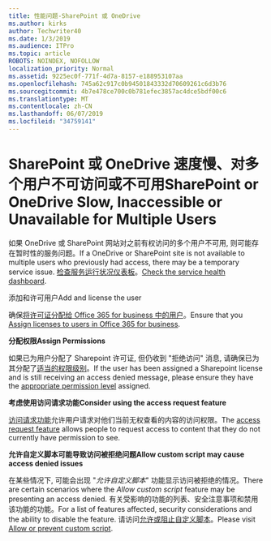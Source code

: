 ```yaml
---
title: 性能问题-SharePoint 或 OneDrive
ms.author: kirks
author: Techwriter40
ms.date: 1/3/2019
ms.audience: ITPro
ms.topic: article
ROBOTS: NOINDEX, NOFOLLOW
localization_priority: Normal
ms.assetid: 9225ec0f-771f-4d7a-8157-e188953107aa
ms.openlocfilehash: 745a62c917c0b94501843332d70609261c6d3b76
ms.sourcegitcommit: 4b7e478ce700c0b781efec3857ac4dce5bdf00c6
ms.translationtype: MT
ms.contentlocale: zh-CN
ms.lasthandoff: 06/07/2019
ms.locfileid: "34759141"
---
```

# <a name="sharepoint-or-onedrive-slow-inaccessible-or-unavailable-for-multiple-users"></a><span data-ttu-id="b5275-102">SharePoint 或 OneDrive 速度慢、对多个用户不可访问或不可用</span><span class="sxs-lookup"><span data-stu-id="b5275-102">SharePoint or OneDrive Slow, Inaccessible or Unavailable for Multiple Users</span></span>

<span data-ttu-id="b5275-103">如果 OneDrive 或 SharePoint 网站对之前有权访问的多个用户不可用, 则可能存在暂时性的服务问题。</span><span class="sxs-lookup"><span data-stu-id="b5275-103">If a OneDrive or SharePoint site is not available to multiple users who previously had access, there may be a temporary service issue.</span></span> <span data-ttu-id="b5275-104">[检查服务运行状况仪表板](https://portal.office.com/adminportal/home#/servicehealth)。</span><span class="sxs-lookup"><span data-stu-id="b5275-104">[Check the service health dashboard](https://portal.office.com/adminportal/home#/servicehealth).</span></span>

<span data-ttu-id="b5275-105">添加和许可用户</span><span class="sxs-lookup"><span data-stu-id="b5275-105">Add and license the user</span></span>

<span data-ttu-id="b5275-106">确保[将许可证分配给 Office 365 for business 中的用户](https://docs.microsoft.com/office365/admin/subscriptions-and-billing/assign-licenses-to-users?view=o365-worldwide&amp;tabs=One)。</span><span class="sxs-lookup"><span data-stu-id="b5275-106">Ensure that you [Assign licenses to users in Office 365 for business](https://docs.microsoft.com/office365/admin/subscriptions-and-billing/assign-licenses-to-users?view=o365-worldwide&amp;tabs=One).</span></span>


<span data-ttu-id="b5275-107">**分配权限**</span><span class="sxs-lookup"><span data-stu-id="b5275-107">**Assign Permissions**</span></span>

<span data-ttu-id="b5275-108">如果已为用户分配了 Sharepoint 许可证, 但仍收到 "拒绝访问" 消息, 请确保已为其分配了[适当的权限级别](https://docs.microsoft.com/sharepoint/understanding-permission-levels)。</span><span class="sxs-lookup"><span data-stu-id="b5275-108">If the user has been assigned a Sharepoint license and is still receiving an access denied message, please ensure they have the [appropriate permission level](https://docs.microsoft.com/sharepoint/understanding-permission-levels) assigned.</span></span>

<span data-ttu-id="b5275-109">**考虑使用访问请求功能**</span><span class="sxs-lookup"><span data-stu-id="b5275-109">**Consider using the access request feature**</span></span>

<span data-ttu-id="b5275-110">[访问请求功能](https://support.office.com/article/Set-up-and-manage-access-requests-94B26E0B-2822-49D4-929A-8455698654B3)允许用户请求对他们当前无权查看的内容的访问权限。</span><span class="sxs-lookup"><span data-stu-id="b5275-110">The [access request feature](https://support.office.com/article/Set-up-and-manage-access-requests-94B26E0B-2822-49D4-929A-8455698654B3) allows people to request access to content that they do not currently have permission to see.</span></span>

<span data-ttu-id="b5275-111">**允许自定义脚本可能导致访问被拒绝问题**</span><span class="sxs-lookup"><span data-stu-id="b5275-111">**Allow custom script may cause access denied issues**</span></span>

<span data-ttu-id="b5275-112">在某些情况下, 可能会出现 "*允许自定义脚本*" 功能显示访问被拒绝的情况。</span><span class="sxs-lookup"><span data-stu-id="b5275-112">There are certain scenarios where the *Allow custom script* feature may be presenting an access denied.</span></span> <span data-ttu-id="b5275-113">有关受影响的功能的列表、安全注意事项和禁用该功能的功能。</span><span class="sxs-lookup"><span data-stu-id="b5275-113">For a list of features affected, security considerations and the ability to disable the feature.</span></span> <span data-ttu-id="b5275-114">请访问[允许或阻止自定义脚本](https://docs.microsoft.com/sharepoint/allow-or-prevent-custom-script)。</span><span class="sxs-lookup"><span data-stu-id="b5275-114">Please visit [Allow or prevent custom script](https://docs.microsoft.com/sharepoint/allow-or-prevent-custom-script).</span></span>


